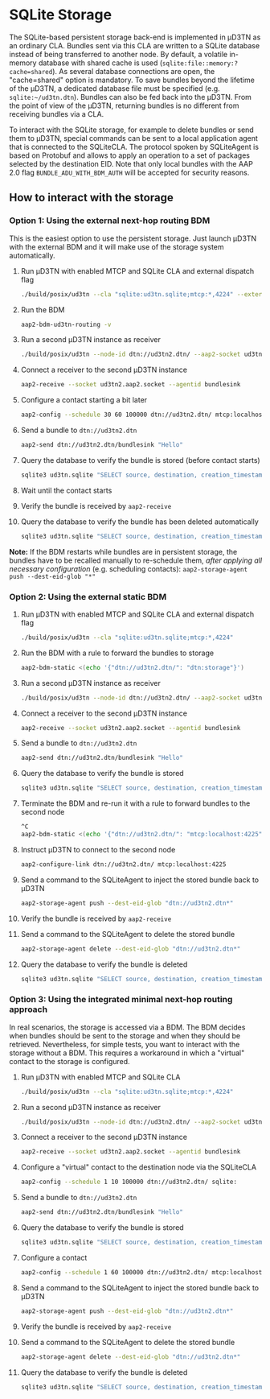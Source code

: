# SQLite Storage

The SQLite-based persistent storage back-end is implemented in μD3TN as an ordinary CLA. Bundles sent via this CLA are written to a SQLite database instead of being transferred to another node. By default, a volatile in-memory database with shared cache is used (`sqlite:file::memory:?cache=shared`). As several database connections are open, the "cache=shared" option is mandatory. To save bundles beyond the lifetime of the μD3TN, a dedicated database file must be specified (e.g. `sqlite:~/ud3tn.dtn`). Bundles can also be fed back into the μD3TN. From the point of view of the μD3TN, returning bundles is no different from receiving bundles via a CLA.

To interact with the SQLite storage, for example to delete bundles or send them to μD3TN, special commands can be sent to a local application agent that is connected to the SQLiteCLA. The protocol spoken by SQLiteAgent is based on Protobuf and allows to apply an operation to a set of packages selected by the destination EID.
Note that only local bundles with the AAP 2.0 flag `BUNDLE_ADU_WITH_BDM_AUTH` will be accepted for security reasons.

## How to interact with the storage

### Option 1: Using the external next-hop routing BDM

This is the easiest option to use the persistent storage. Just launch µD3TN with the external BDM and it will make use of the storage system automatically.

1. Run μD3TN with enabled MTCP and SQLite CLA and external dispatch flag

    ```sh
    ./build/posix/ud3tn --cla "sqlite:ud3tn.sqlite;mtcp:*,4224" --external-dispatch
    ```

2. Run the BDM

    ```sh
    aap2-bdm-ud3tn-routing -v
    ```

3. Run a second μD3TN instance as receiver

    ```sh
    ./build/posix/ud3tn --node-id dtn://ud3tn2.dtn/ --aap2-socket ud3tn2.aap2.socket --cla "mtcp:*,4225"
    ```

4. Connect a receiver to the second μD3TN instance

    ```sh
    aap2-receive --socket ud3tn2.aap2.socket --agentid bundlesink
    ```

5. Configure a contact starting a bit later

    ```sh
    aap2-config --schedule 30 60 100000 dtn://ud3tn2.dtn/ mtcp:localhost:4225
    ```

6. Send a bundle to `dtn://ud3tn2.dtn`

    ```sh
    aap2-send dtn://ud3tn2.dtn/bundlesink "Hello"
    ```

7. Query the database to verify the bundle is stored (before contact starts)

    ```sh
    sqlite3 ud3tn.sqlite "SELECT source, destination, creation_timestamp, hex(bundle) FROM bundles;"
    ```

8. Wait until the contact starts

9. Verify the bundle is received by `aap2-receive`

10. Query the database to verify the bundle has been deleted automatically

    ```sh
    sqlite3 ud3tn.sqlite "SELECT source, destination, creation_timestamp, hex(bundle) FROM bundles;"
    ```

**Note:** If the BDM restarts while bundles are in persistent storage, the bundles have to be recalled manually to re-schedule them, _after applying all necessary configuration_ (e.g. scheduling contacts): `aap2-storage-agent push --dest-eid-glob "*"`

### Option 2: Using the external static BDM

1. Run μD3TN with enabled MTCP and SQLite CLA and external dispatch flag

    ```sh
    ./build/posix/ud3tn --cla "sqlite:ud3tn.sqlite;mtcp:*,4224"
    ```

2. Run the BDM with a rule to forward the bundles to storage

    ```sh
    aap2-bdm-static <(echo '{"dtn://ud3tn2.dtn/": "dtn:storage"}')
    ```

3. Run a second μD3TN instance as receiver

    ```sh
    ./build/posix/ud3tn --node-id dtn://ud3tn2.dtn/ --aap2-socket ud3tn2.aap2.socket --cla "mtcp:*,4225"
    ```

4. Connect a receiver to the second μD3TN instance

    ```sh
    aap2-receive --socket ud3tn2.aap2.socket --agentid bundlesink
    ```

5. Send a bundle to `dtn://ud3tn2.dtn`

    ```sh
    aap2-send dtn://ud3tn2.dtn/bundlesink "Hello"
    ```

6. Query the database to verify the bundle is stored

    ```sh
    sqlite3 ud3tn.sqlite "SELECT source, destination, creation_timestamp, hex(bundle) FROM bundles;"
    ```

7. Terminate the BDM and re-run it with a rule to forward bundles to the second node

    ```sh
    ^C
    aap2-bdm-static <(echo '{"dtn://ud3tn2.dtn/": "mtcp:localhost:4225"}')
    ```

8. Instruct µD3TN to connect to the second node

    ```sh
    aap2-configure-link dtn://ud3tn2.dtn/ mtcp:localhost:4225
    ```

9. Send a command to the SQLiteAgent to inject the stored bundle back to μD3TN

    ```sh
    aap2-storage-agent push --dest-eid-glob "dtn://ud3tn2.dtn*"
    ```

10. Verify the bundle is received by `aap2-receive`

11. Send a command to the SQLiteAgent to delete the stored bundle

    ```sh
    aap2-storage-agent delete --dest-eid-glob "dtn://ud3tn2.dtn*"
    ```

12. Query the database to verify the bundle is deleted

    ```sh
    sqlite3 ud3tn.sqlite "SELECT source, destination, creation_timestamp, hex(bundle) FROM bundles;"
    ```

### Option 3: Using the integrated minimal next-hop routing approach

In real scenarios, the storage is accessed via a BDM. The BDM decides when bundles should be sent to the storage and when they should be retrieved. Nevertheless, for simple tests, you want to interact with the storage without a BDM. This requires a workaround in which a "virtual" contact to the storage is configured.

1. Run μD3TN with enabled MTCP and SQLite CLA

    ```sh
    ./build/posix/ud3tn --cla "sqlite:ud3tn.sqlite;mtcp:*,4224"
    ```

2. Run a second μD3TN instance as receiver

    ```sh
    ./build/posix/ud3tn --node-id dtn://ud3tn2.dtn/ --aap2-socket ud3tn2.aap2.socket --cla "mtcp:*,4225"
    ```

3. Connect a receiver to the second μD3TN instance

    ```sh
    aap2-receive --socket ud3tn2.aap2.socket --agentid bundlesink
    ```

4. Configure a "virtual" contact to the destination node via the SQLiteCLA

    ```sh
    aap2-config --schedule 1 10 100000 dtn://ud3tn2.dtn/ sqlite:
    ```

5. Send a bundle to `dtn://ud3tn2.dtn`

    ```sh
    aap2-send dtn://ud3tn2.dtn/bundlesink "Hello"
    ```

6. Query the database to verify the bundle is stored

    ```sh
    sqlite3 ud3tn.sqlite "SELECT source, destination, creation_timestamp, hex(bundle) FROM bundles;"
    ```

7. Configure a contact

    ```sh
    aap2-config --schedule 1 60 100000 dtn://ud3tn2.dtn/ mtcp:localhost:4225
    ```

8. Send a command to the SQLiteAgent to inject the stored bundle back to μD3TN

    ```sh
    aap2-storage-agent push --dest-eid-glob "dtn://ud3tn2.dtn*"
    ```

9. Verify the bundle is received by `aap2-receive`

10. Send a command to the SQLiteAgent to delete the stored bundle

    ```sh
    aap2-storage-agent delete --dest-eid-glob "dtn://ud3tn2.dtn*"
    ```

11. Query the database to verify the bundle is deleted

    ```sh
    sqlite3 ud3tn.sqlite "SELECT source, destination, creation_timestamp, hex(bundle) FROM bundles;"
    ```
